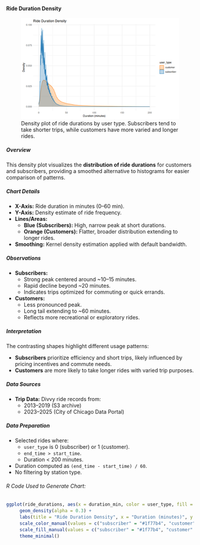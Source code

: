 #### Ride Duration Density

<figure class="float-right">
  <a href="../images/Ride_Duration_Density.png" target="_blank" title="Select image to open full sized chart">
  <img src="../images/thumbnails/Ride_Duration_Density.png" alt="Density plot comparing ride durations for customers and subscribers. Subscriber rides show a sharp peak near 10 minutes, while customer rides have a broader, flatter distribution.">
  </a>
  <figcaption>
    Density plot of ride durations by user type. Subscribers tend to take shorter trips, while customers have more varied and longer rides.
  </figcaption>
</figure>

##### Overview

This density plot visualizes the **distribution of ride durations** for customers and subscribers, providing a smoothed alternative to histograms for easier comparison of patterns.

##### Chart Details

- **X-Axis:** Ride duration in minutes (0–60 min).
- **Y-Axis:** Density estimate of ride frequency.
- **Lines/Areas:**
  - **Blue (Subscribers):** High, narrow peak at short durations.
  - **Orange (Customers):** Flatter, broader distribution extending to longer rides.
- **Smoothing:** Kernel density estimation applied with default bandwidth.

##### Observations

- **Subscribers:**
  - Strong peak centered around ~10–15 minutes.
  - Rapid decline beyond ~20 minutes.
  - Indicates trips optimized for commuting or quick errands.
- **Customers:**
  - Less pronounced peak.
  - Long tail extending to ~60 minutes.
  - Reflects more recreational or exploratory rides.

##### Interpretation

The contrasting shapes highlight different usage patterns:
- **Subscribers** prioritize efficiency and short trips, likely influenced by pricing incentives and commute needs.
- **Customers** are more likely to take longer rides with varied trip purposes.

##### Data Sources

- **Trip Data:** Divvy ride records from:
  - 2013–2019 (S3 archive)
  - 2023–2025 (City of Chicago Data Portal)

##### Data Preparation

- Selected rides where:
  - `user_type` is 0 (subscriber) or 1 (customer).
  - `end_time > start_time`.
  - Duration < 200 minutes.
- Duration computed as `(end_time - start_time) / 60`.
- No filtering by station type.

###### R Code Used to Generate Chart:

```R
ggplot(ride_durations, aes(x = duration_min, color = user_type, fill = user_type)) +
     geom_density(alpha = 0.3) +
     labs(title = "Ride Duration Density", x = "Duration (minutes)", y = "Density") +
     scale_color_manual(values = c("subscriber" = "#1f77b4", "customer" = "#ff7f0e")) +
     scale_fill_manual(values = c("subscriber" = "#1f77b4", "customer" = "#ff7f0e")) +
     theme_minimal()
```
